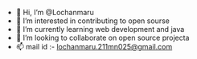 - 👋 Hi, I’m @Lochanmaru
- 👀 I’m interested in contributing to open sourse 
- 🌱 I’m currently learning web development and java
- 💞️ I’m looking to collaborate on open source projecta
- 📫 mail id :- lochanmaru.211mn025@gmail.com

<!---
Lochanmaru/Lochanmaru is a ✨ special ✨ repository because its `README.md` (this file) appears on your GitHub profile.
You can click the Preview link to take a look at your changes.
--->
